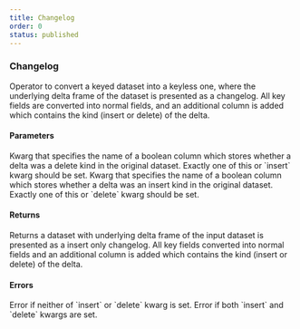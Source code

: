 ```yaml
---
title: Changelog
order: 0
status: published
---
```

### Changelog
Operator to convert a keyed dataset into a keyless one, where the underlying delta
frame of the dataset is presented as a changelog. All key fields are converted into
normal fields, and an additional column is added which contains the kind (insert
or delete) of the delta.

#### Parameters

<Expandable title="delete" type="str">
Kwarg that specifies the name of a boolean column which stores whether a delta was
a delete kind in the original dataset. Exactly one of this or `insert` kwarg
should be set.
</Expandable>

<Expandable title="insert" type="str">
Kwarg that specifies the name of a boolean column which stores whether a delta was
an insert kind in the original dataset. Exactly one of this or `delete` kwarg
should be set.
</Expandable>

#### Returns

<Expandable type="Dataset">
Returns a dataset with underlying delta frame of the input dataset is presented as
a insert only changelog. All key fields converted into normal fields and an additional
column is added which contains the kind (insert or delete) of the delta.
</Expandable>

#### Errors
<Expandable title="Neither insert nor delete kwarg is set">
Error if neither of `insert` or `delete` kwarg is set.
</Expandable>

<Expandable title="Both insert and delete kwargs are set">
Error if both `insert` and `delete` kwargs are set.
</Expandable>
